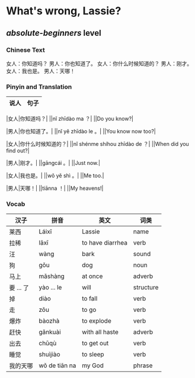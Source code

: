 # What's wrong, Lassie?
## *absolute-beginners* level

### Chinese Text
女人：你知道吗？
男人：你也知道了。
女人：你什么时候知道的？
男人：刚才。
女人：我也是。
男人：天哪！

### Pinyin and Translation
|说人|句子|
|----|----|

|女人|你知道吗？|
||nǐ zhīdào ma ？|
||Do you know?|

|男人|你也知道了。|
||nǐ yě zhīdào le 。|
||You know now too?|

|女人|你什么时候知道的？|
||nǐ shénme shíhou zhīdào de ？|
||When did you find out?|

|男人|刚才。|
||gāngcái 。|
||Just now.|

|女人|我也是。|
||wǒ yě shì 。|
||Me too.|

|男人|天哪！|
||tiānna ！|
||My heavens!|
### Vocab
|汉子|拼音|英文|词类|
|----|----|----|----|
|莱西|Láixī|Lassie|name|
|拉稀|lāxī|to have diarrhea|verb|
|汪|wàng|bark|sound|
|狗|gǒu|dog|noun|
|马上|mǎshàng|at once|adverb|
|要 ... 了|yào ... le|will|structure|
|掉|diào|to fall|verb|
|走|zǒu|to go|verb|
|爆炸|bàozhà|to explode|verb|
|赶快|gǎnkuài|with all haste|adverb|
|出去|chūqù|to get out|verb|
|睡觉|shuìjiào|to sleep|verb|
|我的天哪|wǒ de tiān na|my God|phrase|